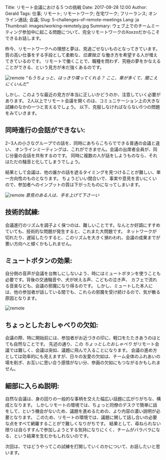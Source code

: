 Title: リモート会議における５つの挑戦
Date: 2017-09-28 12:00
Author: Gerald
Tags: 仕事; リモート; リモートワーク; 在宅ワーク; フリーランス; オンライン通話; 会議;
Slug: 5-challenges-of-remote-meetings
Lang: ja
Thumbnail: images/working-remotely.jpg
Summary: ウェブ上でのチームミーティング参加中に起こる問題について、完全リモートワークのXoxzoだからこそできるお話します。
 
昨今、リモートワークへの理想と夢は、見過ごせないものとなってきています。
質の高い仕事をする手段として柔軟な、_位置独立_ な働き方を希望する人が増えてきているのです。
リモートで働くことで、職種を問わず、究極の夢をかなえることができる、という見方が未だ強くあるのです。

![remote](/images/working-remotely.jpg)
_“もうちょっと、はっきり喋ってくれる？ ここ、車が多くて、聞こえにくいんだ”_

しかし、このような最近の見方が本当に正しいかどうのか、注意していく必要があります。
2人以上でリモート会議を開くのは、コミュニケーション上の大きな試練のなかの一つと言えるでしょう。
以下、克服しなければならない5つの問題をみていきます。
 
## 同時進行の会話ができない:

2−3人の小さなグループでの話を、同時にあちらこちらでできる普通の会議と違い、
オンラインミーティングは、これができません。会議の出席者全員が、同じ分量の会話を共有するのです。
同時に複数の人が話をしようものなら、それはただの騒音と化してしまうでしょう。

結果として会議は、他の誰かの話を遮るタイミングを見つけることが難しい、単一方向性のものとなります。
ちょうどいい間合いで、事実や意見を言いにくいので、参加者へのインプットの質は下がったものになってしまいます。
 
![remote](/images/family-1-1024x566.png) 
_意見のある人は、手を上げて下さーい_

## 技術的試練:

会議進行のリズムを調子よく保つのは、難しいことです。なんとか好調にすすめていても、技術的な問題が発生すると、これまた大問題です。
ネットワークが切れたり、遅延したりすると、このリズムを大きく損わわれ、会議の成果までが悪い方向へと傾くかもしれません。

## ミュートボタンの効果:

自分側の音声が会議を台無しにしないよう、時にはミュートボタンを使うことも必要です。背後の交通騒音や、犬が吠える声、こどもの泣き声、
カフェで流れる音楽なども、会議の邪魔になり得るのです。
しかし、ミュートした本人には、他の参加者が話している間でも、これらの邪魔を受け続けるので、気が散る原因となります。

![remote](/images/work_from_home_jedi_council.jpg)
 
## ちょっとしたおしゃべりの欠如:

会議の際、特に開始前には、参加者がお近づきの印に、軽口をたたきあうのはとても自然なことです。
先述の通り、この _ちょっとしたおしゃべり_ がリモート会議では難しく、会議は突如、議題に飛んで入ることになります。
会議の進め方としては効率的にも見えますが、日々の友愛の欠如は、チーム全体のふれあいの場を削ぎ、お互いに思い合う感情がない分、参画の欠如にもつながるかもしれません。

## 細部に入らぬ説明:

自然な会議は、身の回りの一般的な事柄を交えた幅広い話題に広がりがちな、構成となります。
しかしリモートの環境では、ちょっと同僚のデスクで簡単に話をして、という機会がないため、議題を進めるための、より内容の濃い説明が必要となります。
このため、リモートの環境では、議題に関して話し合いの必要な点をすべて網羅することがで難しくなりがちです。
結果として、尋ねられない限りは自らすすんで参加しようとする気持になりにくく、チームがバラバラになる、という結果を生むかもしれないのです。 

次回は、ではどうやってこの試練を打開していくのかについて、お話したいと思います。
